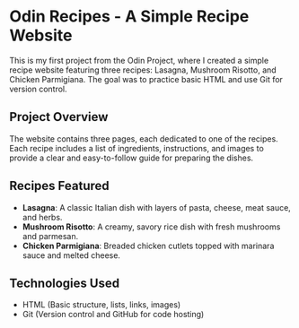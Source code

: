 # Odin Recipes - A Simple Recipe Website

This is my first project from the Odin Project, where I created a simple recipe website featuring three recipes: Lasagna, Mushroom Risotto, and Chicken Parmigiana. The goal was to practice basic HTML and use Git for version control.

## Project Overview

The website contains three pages, each dedicated to one of the recipes. Each recipe includes a list of ingredients, instructions, and images to provide a clear and easy-to-follow guide for preparing the dishes.

## Recipes Featured

- **Lasagna**: A classic Italian dish with layers of pasta, cheese, meat sauce, and herbs.
- **Mushroom Risotto**: A creamy, savory rice dish with fresh mushrooms and parmesan.
- **Chicken Parmigiana**: Breaded chicken cutlets topped with marinara sauce and melted cheese.

## Technologies Used

- HTML (Basic structure, lists, links, images)
- Git (Version control and GitHub for code hosting)
